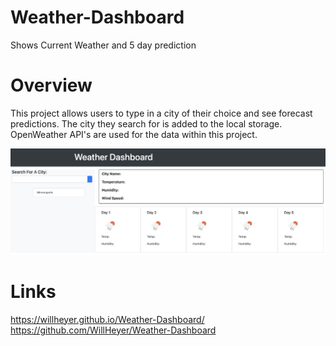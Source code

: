 # Weather-Dashboard
Shows Current Weather and 5 day prediction
# Overview
This project allows users to type in a city of their choice and see forecast predictions. The city they search for is added to the local storage. OpenWeather API's are used for the data within this project. 

![alt text](https://raw.githubusercontent.com/WillHeyer/Weather-Dashboard/main/Assets/Screenshot/Screen%20Shot%202021-01-14%20at%2011.58.41%20PM.png)

# Links
https://willheyer.github.io/Weather-Dashboard/
https://github.com/WillHeyer/Weather-Dashboard

